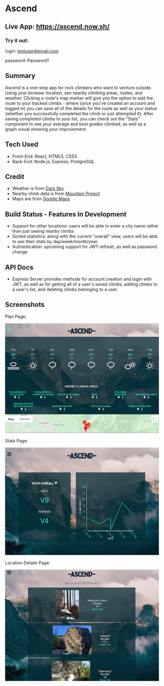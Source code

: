 # Ascend

## Live App: https://ascend.now.sh/
### Try it out:
login: testuser@email.com

password: Password1

## Summary
Ascend is a one-stop app for rock climbers who want to venture outside. Using your browser location, see nearby climbing areas, routes, and weather. Clicking a route's map marker will give you the option to add the route to your tracked climbs - where (once you've created an account and logged in) you can save all of the details for the route as well as your status (whether you successfully completed the climb or just attempted it). After saving completed climbs to your list, you can check out the "Stats" component to see your average and best grades climbed, as well as a graph visual showing your improvement.

## Tech Used
* Front-End: React, HTML5, CSS3
* Back-End: Node.js, Express, PostgreSQL

## Credit
* Weather is from [Dark Sky](https://darksky.net/dev)
* Nearby climb data is from [Mountain Project](https://www.mountainproject.com/data)
* Maps are from [Google Maps](https://developers.google.com/maps/documentation)

## Build Status - Features In Development
* Support for other locations: users will be able to enter a city name rather than just seeing nearby climbs
* Sorted statistics: along with the current "overall" view, users will be able to see their stats by day/week/month/year.
* Authentication: upcoming support for JWT refresh, as well as password change

## API Docs
* Express Server provides methods for account creation and login with JWT, as well as for getting all of a user's saved climbs, adding climbs to a user's list, and deleting climbs belonging to a user.

## Screenshots
Plan Page:

![Plan Page](screenshots/AscendScreenshot1.png)

Stats Page:

![Stats Page](screenshots/AscendScreenshot2.png)

Location Details Page:

![Location Details Page](screenshots/AscendScreenshot3.png)